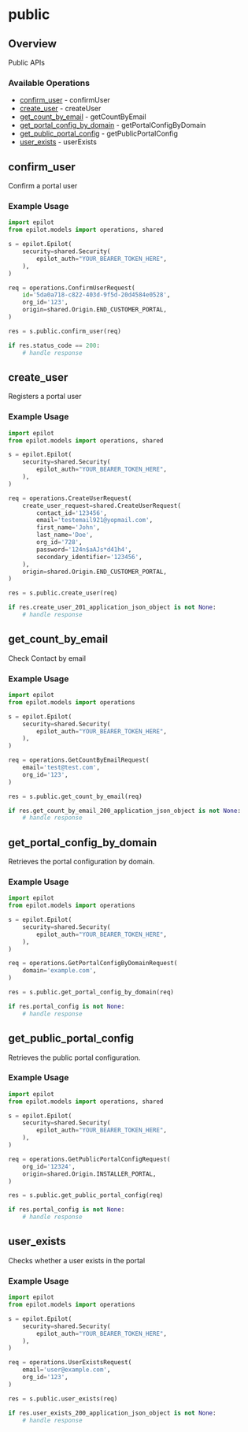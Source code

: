 # public

## Overview

Public APIs

### Available Operations

* [confirm_user](#confirm_user) - confirmUser
* [create_user](#create_user) - createUser
* [get_count_by_email](#get_count_by_email) - getCountByEmail
* [get_portal_config_by_domain](#get_portal_config_by_domain) - getPortalConfigByDomain
* [get_public_portal_config](#get_public_portal_config) - getPublicPortalConfig
* [user_exists](#user_exists) - userExists

## confirm_user

Confirm a portal user

### Example Usage

```python
import epilot
from epilot.models import operations, shared

s = epilot.Epilot(
    security=shared.Security(
        epilot_auth="YOUR_BEARER_TOKEN_HERE",
    ),
)

req = operations.ConfirmUserRequest(
    id='5da0a718-c822-403d-9f5d-20d4584e0528',
    org_id='123',
    origin=shared.Origin.END_CUSTOMER_PORTAL,
)

res = s.public.confirm_user(req)

if res.status_code == 200:
    # handle response
```

## create_user

Registers a portal user

### Example Usage

```python
import epilot
from epilot.models import operations, shared

s = epilot.Epilot(
    security=shared.Security(
        epilot_auth="YOUR_BEARER_TOKEN_HERE",
    ),
)

req = operations.CreateUserRequest(
    create_user_request=shared.CreateUserRequest(
        contact_id='123456',
        email='testemail921@yopmail.com',
        first_name='John',
        last_name='Doe',
        org_id='728',
        password='124n$aAJs*d41h4',
        secondary_identifier='123456',
    ),
    origin=shared.Origin.END_CUSTOMER_PORTAL,
)

res = s.public.create_user(req)

if res.create_user_201_application_json_object is not None:
    # handle response
```

## get_count_by_email

Check Contact by email

### Example Usage

```python
import epilot
from epilot.models import operations

s = epilot.Epilot(
    security=shared.Security(
        epilot_auth="YOUR_BEARER_TOKEN_HERE",
    ),
)

req = operations.GetCountByEmailRequest(
    email='test@test.com',
    org_id='123',
)

res = s.public.get_count_by_email(req)

if res.get_count_by_email_200_application_json_object is not None:
    # handle response
```

## get_portal_config_by_domain

Retrieves the portal configuration by domain.

### Example Usage

```python
import epilot
from epilot.models import operations

s = epilot.Epilot(
    security=shared.Security(
        epilot_auth="YOUR_BEARER_TOKEN_HERE",
    ),
)

req = operations.GetPortalConfigByDomainRequest(
    domain='example.com',
)

res = s.public.get_portal_config_by_domain(req)

if res.portal_config is not None:
    # handle response
```

## get_public_portal_config

Retrieves the public portal configuration.

### Example Usage

```python
import epilot
from epilot.models import operations, shared

s = epilot.Epilot(
    security=shared.Security(
        epilot_auth="YOUR_BEARER_TOKEN_HERE",
    ),
)

req = operations.GetPublicPortalConfigRequest(
    org_id='12324',
    origin=shared.Origin.INSTALLER_PORTAL,
)

res = s.public.get_public_portal_config(req)

if res.portal_config is not None:
    # handle response
```

## user_exists

Checks whether a user exists in the portal

### Example Usage

```python
import epilot
from epilot.models import operations

s = epilot.Epilot(
    security=shared.Security(
        epilot_auth="YOUR_BEARER_TOKEN_HERE",
    ),
)

req = operations.UserExistsRequest(
    email='user@example.com',
    org_id='123',
)

res = s.public.user_exists(req)

if res.user_exists_200_application_json_object is not None:
    # handle response
```

